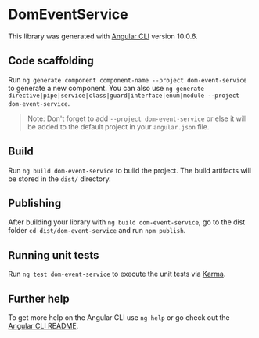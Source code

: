 # DomEventService

This library was generated with [Angular CLI](https://github.com/angular/angular-cli) version 10.0.6.

## Code scaffolding

Run `ng generate component component-name --project dom-event-service` to generate a new component. You can also use `ng generate directive|pipe|service|class|guard|interface|enum|module --project dom-event-service`.
> Note: Don't forget to add `--project dom-event-service` or else it will be added to the default project in your `angular.json` file. 

## Build

Run `ng build dom-event-service` to build the project. The build artifacts will be stored in the `dist/` directory.

## Publishing

After building your library with `ng build dom-event-service`, go to the dist folder `cd dist/dom-event-service` and run `npm publish`.

## Running unit tests

Run `ng test dom-event-service` to execute the unit tests via [Karma](https://karma-runner.github.io).

## Further help

To get more help on the Angular CLI use `ng help` or go check out the [Angular CLI README](https://github.com/angular/angular-cli/blob/master/README.md).
